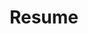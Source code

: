 ---
layout: cv
permalink: /cv/
title: Resume
nav: true
nav_order: 5
cv_pdf: Ivan Ledesma Resume.pdf
description: This is a description of the page. You can modify it in 'pages/_cv.md'. You can also change or remove the top pdf download button.
---